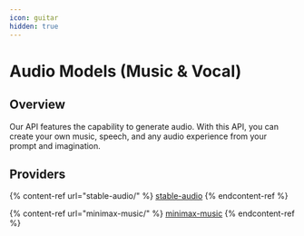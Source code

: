 ```yaml
---
icon: guitar
hidden: true
---
```


# Audio Models (Music & Vocal)

## Overview

Our API features the capability to generate audio. With this API, you can create your own music, speech, and any audio experience from your prompt and imagination.

## Providers

{% content-ref url="stable-audio/" %}
[stable-audio](stable-audio/)
{% endcontent-ref %}

{% content-ref url="minimax-music/" %}
[minimax-music](minimax-music/)
{% endcontent-ref %}
